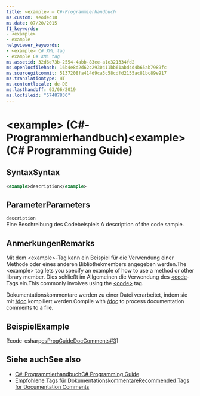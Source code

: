 ```yaml
---
title: <example> – C#-Programmierhandbuch
ms.custom: seodec18
ms.date: 07/20/2015
f1_keywords:
- <example>
- example
helpviewer_keywords:
- <example> C# XML tag
- example C# XML tag
ms.assetid: 32d6e73b-2554-4abb-83ee-a1e321334fd2
ms.openlocfilehash: 16b4e8d2d62c2930411bb61abd4d4b65ab7989fc
ms.sourcegitcommit: 5137208fa414d9ca3c58cdfd2155ac81bc89e917
ms.translationtype: HT
ms.contentlocale: de-DE
ms.lasthandoff: 03/06/2019
ms.locfileid: "57487836"
---
```

# <a name="example-c-programming-guide"></a><span data-ttu-id="eeca2-102">\<example> (C#-Programmierhandbuch)</span><span class="sxs-lookup"><span data-stu-id="eeca2-102">\<example> (C# Programming Guide)</span></span>
## <a name="syntax"></a><span data-ttu-id="eeca2-103">Syntax</span><span class="sxs-lookup"><span data-stu-id="eeca2-103">Syntax</span></span>  
  
```xml  
<example>description</example>  
```  
  
## <a name="parameters"></a><span data-ttu-id="eeca2-104">Parameter</span><span class="sxs-lookup"><span data-stu-id="eeca2-104">Parameters</span></span>  
 `description`  
 <span data-ttu-id="eeca2-105">Eine Beschreibung des Codebeispiels.</span><span class="sxs-lookup"><span data-stu-id="eeca2-105">A description of the code sample.</span></span>  
  
## <a name="remarks"></a><span data-ttu-id="eeca2-106">Anmerkungen</span><span class="sxs-lookup"><span data-stu-id="eeca2-106">Remarks</span></span>  
 <span data-ttu-id="eeca2-107">Mit dem \<example>-Tag kann ein Beispiel für die Verwendung einer Methode oder eines anderen Bibliothekmembers angegeben werden.</span><span class="sxs-lookup"><span data-stu-id="eeca2-107">The \<example> tag lets you specify an example of how to use a method or other library member.</span></span> <span data-ttu-id="eeca2-108">Dies schließt im Allgemeinen die Verwendung des [\<code](../../../csharp/programming-guide/xmldoc/code.md)-Tags ein.</span><span class="sxs-lookup"><span data-stu-id="eeca2-108">This commonly involves using the [\<code>](../../../csharp/programming-guide/xmldoc/code.md) tag.</span></span>  
  
 <span data-ttu-id="eeca2-109">Dokumentationskommentare werden zu einer Datei verarbeitet, indem sie mit [/doc](../../../csharp/language-reference/compiler-options/doc-compiler-option.md) kompiliert werden.</span><span class="sxs-lookup"><span data-stu-id="eeca2-109">Compile with [/doc](../../../csharp/language-reference/compiler-options/doc-compiler-option.md) to process documentation comments to a file.</span></span>  
  
## <a name="example"></a><span data-ttu-id="eeca2-110">Beispiel</span><span class="sxs-lookup"><span data-stu-id="eeca2-110">Example</span></span>  
 [!code-csharp[csProgGuideDocComments#3](~/samples/snippets/csharp/VS_Snippets_VBCSharp/csProgGuideDocComments/CS/DocComments.cs#3)]  
  
## <a name="see-also"></a><span data-ttu-id="eeca2-111">Siehe auch</span><span class="sxs-lookup"><span data-stu-id="eeca2-111">See also</span></span>

- [<span data-ttu-id="eeca2-112">C#-Programmierhandbuch</span><span class="sxs-lookup"><span data-stu-id="eeca2-112">C# Programming Guide</span></span>](../../../csharp/programming-guide/index.md)
- [<span data-ttu-id="eeca2-113">Empfohlene Tags für Dokumentationskommentare</span><span class="sxs-lookup"><span data-stu-id="eeca2-113">Recommended Tags for Documentation Comments</span></span>](../../../csharp/programming-guide/xmldoc/recommended-tags-for-documentation-comments.md)
